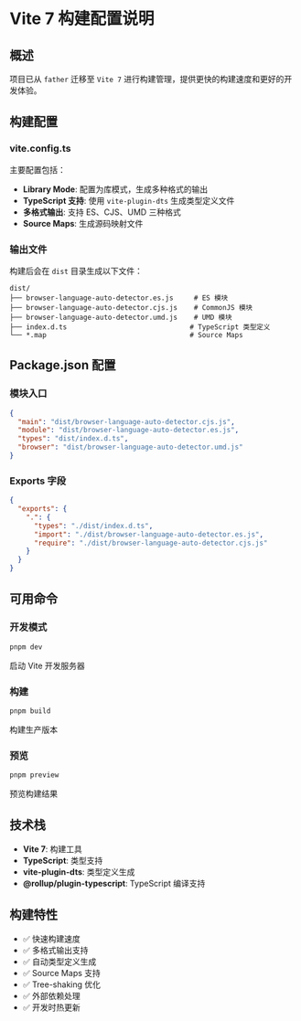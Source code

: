 # Vite 7 构建配置说明

## 概述

项目已从 `father` 迁移至 `Vite 7` 进行构建管理，提供更快的构建速度和更好的开发体验。

## 构建配置

### vite.config.ts

主要配置包括：

- **Library Mode**: 配置为库模式，生成多种格式的输出
- **TypeScript 支持**: 使用 `vite-plugin-dts` 生成类型定义文件
- **多格式输出**: 支持 ES、CJS、UMD 三种格式
- **Source Maps**: 生成源码映射文件

### 输出文件

构建后会在 `dist` 目录生成以下文件：

```
dist/
├── browser-language-auto-detector.es.js     # ES 模块
├── browser-language-auto-detector.cjs.js    # CommonJS 模块
├── browser-language-auto-detector.umd.js    # UMD 模块
├── index.d.ts                              # TypeScript 类型定义
└── *.map                                   # Source Maps
```

## Package.json 配置

### 模块入口

```json
{
  "main": "dist/browser-language-auto-detector.cjs.js",
  "module": "dist/browser-language-auto-detector.es.js",
  "types": "dist/index.d.ts",
  "browser": "dist/browser-language-auto-detector.umd.js"
}
```

### Exports 字段

```json
{
  "exports": {
    ".": {
      "types": "./dist/index.d.ts",
      "import": "./dist/browser-language-auto-detector.es.js",
      "require": "./dist/browser-language-auto-detector.cjs.js"
    }
  }
}
```

## 可用命令

### 开发模式

```bash
pnpm dev
```

启动 Vite 开发服务器

### 构建

```bash
pnpm build
```

构建生产版本

### 预览

```bash
pnpm preview
```

预览构建结果

## 技术栈

- **Vite 7**: 构建工具
- **TypeScript**: 类型支持
- **vite-plugin-dts**: 类型定义生成
- **@rollup/plugin-typescript**: TypeScript 编译支持

## 构建特性

- ✅ 快速构建速度
- ✅ 多格式输出支持
- ✅ 自动类型定义生成
- ✅ Source Maps 支持
- ✅ Tree-shaking 优化
- ✅ 外部依赖处理
- ✅ 开发时热更新
